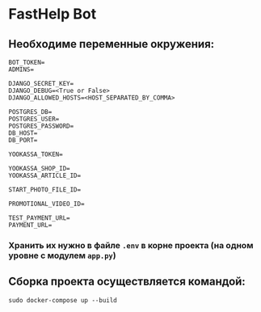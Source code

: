 
# FastHelp Bot

## Необходиме переменные окружения:
```
BOT_TOKEN=
ADMINS=

DJANGO_SECRET_KEY=
DJANGO_DEBUG=<True or False>
DJANGO_ALLOWED_HOSTS=<HOST_SEPARATED_BY_COMMA>

POSTGRES_DB=
POSTGRES_USER=
POSTGRES_PASSWORD=
DB_HOST=
DB_PORT=

YOOKASSA_TOKEN=

YOOKASSA_SHOP_ID=
YOOKASSA_ARTICLE_ID=

START_PHOTO_FILE_ID=

PROMOTIONAL_VIDEO_ID=

TEST_PAYMENT_URL=
PAYMENT_URL=
```

### Хранить их нужно в файле `.env` в корне проекта (на одном уровне с модулем `app.py`)

## Сборка проекта осуществляется командой:
```sudo docker-compose up --build```
